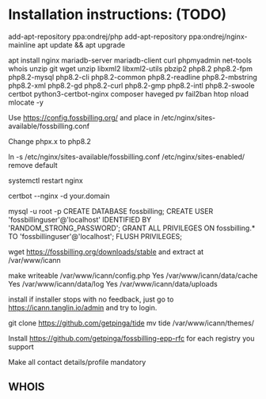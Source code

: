 # Installation instructions: (TODO)

add-apt-repository ppa:ondrej/php
add-apt-repository ppa:ondrej/nginx-mainline
apt update && apt upgrade

apt install nginx mariadb-server mariadb-client curl phpmyadmin net-tools whois unzip git wget unzip libxml2 libxml2-utils pbzip2 php8.2 php8.2-fpm php8.2-mysql php8.2-cli php8.2-common php8.2-readline php8.2-mbstring php8.2-xml php8.2-gd php8.2-curl php8.2-gmp php8.2-intl php8.2-swoole certbot python3-certbot-nginx composer haveged pv fail2ban htop nload mlocate -y

Use https://config.fossbilling.org/ and place in /etc/nginx/sites-available/fossbilling.conf

Change phpx.x to php8.2

ln -s /etc/nginx/sites-available/fossbilling.conf /etc/nginx/sites-enabled/
remove default

systemctl restart nginx

certbot --nginx -d your.domain

mysql -u root -p
CREATE DATABASE fossbilling;
CREATE USER 'fossbillinguser'@'localhost' IDENTIFIED BY 'RANDOM_STRONG_PASSWORD';
GRANT ALL PRIVILEGES ON fossbilling.* TO 'fossbillinguser'@'localhost';
FLUSH PRIVILEGES;

wget https://fossbilling.org/downloads/stable and extract at /var/www/icann

make writeable
/var/www/icann/config.php	Yes	
/var/www/icann/data/cache	Yes	
/var/www/icann/data/log	Yes	
/var/www/icann/data/uploads

install
if installer stops with no feedback, just go to https://icann.tanglin.io/admin and try to login.

git clone https://github.com/getpinga/tide
mv tide /var/www/icann/themes/

Install https://github.com/getpinga/fossbilling-epp-rfc for each registry you support

Make all contact details/profile mandatory

## WHOIS